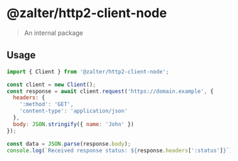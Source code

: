 # @zalter/http2-client-node

> An internal package

## Usage

```javascript
import { Client } from '@zalter/http2-client-node';

const client = new Client();
const response = await client.request('https://domain.example', {
  headers: {
    ':method': 'GET',
    'content-type': 'application/json'
  },
  body: JSON.stringify({ name: 'John' })
});

const data = JSON.parse(response.body);
console.log(`Received response status: ${response.headers[':status']}`); 
```
